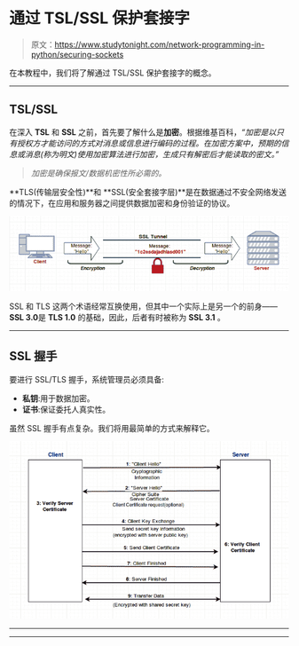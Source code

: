 # 通过 TSL/SSL 保护套接字

> 原文：<https://www.studytonight.com/network-programming-in-python/securing-sockets>

在本教程中，我们将了解通过 TSL/SSL 保护套接字的概念。

* * *

## TSL/SSL

在深入 **TSL** 和 **SSL** 之前，首先要了解什么是**加密**。根据维基百科，*“加密是以只有授权方才能访问的方式对消息或信息进行编码的过程。在加密方案中，预期的信息或消息(称为明文)使用加密算法进行加密，生成只有解密后才能读取的密文。”*

> *加密是确保报文/数据机密性所必需的。*

**TLS(传输层安全性)**和 **SSL(安全套接字层)**是在数据通过不安全网络发送的情况下，在应用和服务器之间提供数据加密和身份验证的协议。

![Securing Sockets using SSL/TLS](img/035205b4ffc3b4ce0811559f47ea33d3.png)

SSL 和 TLS 这两个术语经常互换使用，但其中一个实际上是另一个的前身——**SSL 3.0**是 **TLS 1.0** 的基础，因此，后者有时被称为 **SSL 3.1** 。

* * *

## SSL 握手

要进行 SSL/TLS 握手，系统管理员必须具备:

*   **私钥**:用于数据加密。
*   **证书**:保证委托人真实性。

虽然 SSL 握手有点复杂。我们将用最简单的方式来解释它。

![Securing Sockets using SSL/TLS handshakes](img/1a42228906cca5a507b2a8843f561880.png)

* * *

* * *